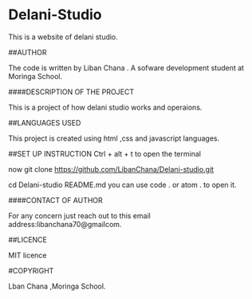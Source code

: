 # Delani-Studio
This is a website of delani studio.

##AUTHOR

The code is written by Liban Chana . A sofware development student at Moringa School.

####DESCRIPTION OF THE PROJECT

This is a project of how delani studio works and operaions.

##LANGUAGES USED

This project is created using html ,css and  javascript languages.

##SET UP INSTRUCTION
Ctrl + alt + t to open the terminal

now git clone https://github.com/LibanChana/Delani-studio.git

cd Delani-studio
README.md
you can use code . or atom . to open it.

####CONTACT OF AUTHOR

For any concern just reach out to this email address:libanchana70@gmailcom.

##LICENCE

MIT licence

#COPYRIGHT

Lban Chana ,Moringa School.

